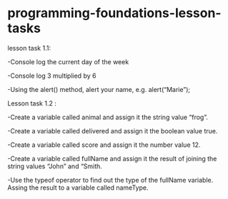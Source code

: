 # programming-foundations-lesson-tasks

lesson task 1.1:

-Console log the current day of the week

-Console log 3 multiplied by 6

-Using the alert() method, alert your name, e.g. alert(“Marie”);

Lesson task 1.2 :

-Create a variable called animal and assign it the string value “frog”.

-Create a variable called delivered and assign it the boolean value true.

-Create a variable called score and assign it the number value 12.

-Create a variable called fullName and assign it the result of joining the string values “John” and “Smith.

-Use the typeof operator to find out the type of the fullName variable. Assing the result to a variable called nameType.
